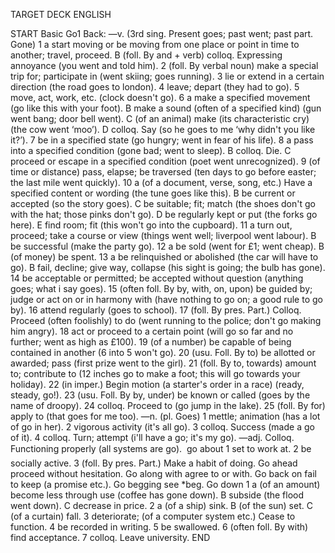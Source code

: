 TARGET DECK
ENGLISH

START
Basic
Go1
Back: —v. (3rd sing. Present goes; past went; past part. Gone) 1 a start moving or be moving from one place or point in time to another; travel, proceed. B (foll. By and + verb) colloq. Expressing annoyance (you went and told him). 2 (foll. By verbal noun) make a special trip for; participate in (went skiing; goes running). 3 lie or extend in a certain direction (the road goes to london). 4 leave; depart (they had to go). 5 move, act, work, etc. (clock doesn't go). 6 a make a specified movement (go like this with your foot). B make a sound (often of a specified kind) (gun went bang; door bell went). C (of an animal) make (its characteristic cry) (the cow went ‘moo’). D colloq. Say (so he goes to me ‘why didn't you like it?’). 7 be in a specified state (go hungry; went in fear of his life). 8 a pass into a specified condition (gone bad; went to sleep). B colloq. Die. C proceed or escape in a specified condition (poet went unrecognized). 9 (of time or distance) pass, elapse; be traversed (ten days to go before easter; the last mile went quickly). 10 a (of a document, verse, song, etc.) Have a specified content or wording (the tune goes like this). B be current or accepted (so the story goes). C be suitable; fit; match (the shoes don't go with the hat; those pinks don't go). D be regularly kept or put (the forks go here). E find room; fit (this won't go into the cupboard). 11 a turn out, proceed; take a course or view (things went well; liverpool went labour). B be successful (make the party go). 12 a be sold (went for £1; went cheap). B (of money) be spent. 13 a be relinquished or abolished (the car will have to go). B fail, decline; give way, collapse (his sight is going; the bulb has gone). 14 be acceptable or permitted; be accepted without question (anything goes; what i say goes). 15 (often foll. By by, with, on, upon) be guided by; judge or act on or in harmony with (have nothing to go on; a good rule to go by). 16 attend regularly (goes to school). 17 (foll. By pres. Part.) Colloq. Proceed (often foolishly) to do (went running to the police; don't go making him angry). 18 act or proceed to a certain point (will go so far and no further; went as high as £100). 19 (of a number) be capable of being contained in another (6 into 5 won't go). 20 (usu. Foll. By to) be allotted or awarded; pass (first prize went to the girl). 21 (foll. By to, towards) amount to; contribute to (12 inches go to make a foot; this will go towards your holiday). 22 (in imper.) Begin motion (a starter's order in a race) (ready, steady, go!). 23 (usu. Foll. By by, under) be known or called (goes by the name of droopy). 24 colloq. Proceed to (go jump in the lake). 25 (foll. By for) apply to (that goes for me too). —n. (pl. Goes) 1 mettle; animation (has a lot of go in her). 2 vigorous activity (it's all go). 3 colloq. Success (made a go of it). 4 colloq. Turn; attempt (i'll have a go; it's my go). —adj. Colloq. Functioning properly (all systems are go).  go about 1 set to work at. 2 be socially active. 3 (foll. By pres. Part.) Make a habit of doing. Go ahead proceed without hesitation. Go along with agree to or with. Go back on fail to keep (a promise etc.). Go begging see *beg. Go down 1 a (of an amount) become less through use (coffee has gone down). B subside (the flood went down). C decrease in price. 2 a (of a ship) sink. B (of the sun) set. C (of a curtain) fall. 3 deteriorate; (of a computer system etc.) Cease to function. 4 be recorded in writing. 5 be swallowed. 6 (often foll. By with) find acceptance. 7 colloq. Leave university.
END

